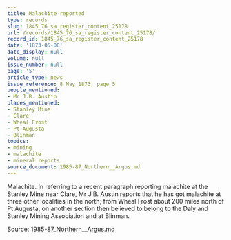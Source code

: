 ```yaml
---
title: Malachite reported
type: records
slug: 1845_76_sa_register_content_25178
url: /records/1845_76_sa_register_content_25178/
record_id: 1845_76_sa_register_content_25178
date: '1873-05-08'
date_display: null
volume: null
issue_number: null
page: '5'
article_type: news
issue_reference: 8 May 1873, page 5
people_mentioned:
- Mr J.B. Austin
places_mentioned:
- Stanley Mine
- Clare
- Wheal Frost
- Pt Augusta
- Blinman
topics:
- mining
- malachite
- mineral reports
source_document: 1985-87_Northern__Argus.md
---
```


Malachite.  In referring to a recent paragraph reporting malachite at the Stanley Mine near Clare, Mr J.B. Austin reports that he has got malachite at three other localities in the north; from Wheal Frost about 200 miles north of Pt Augusta, on another section then believed to belong to the Daly and Stanley Mining Association and at Blinman.

Source: [1985-87_Northern__Argus.md](/downloads/markdown/1985-87_Northern__Argus.md)
